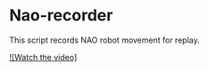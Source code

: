 # Nao-recorder

This script records NAO robot movement for replay.

[![Watch the video]](https://www.youtube.com/watch?v=g8vXP9KGB9I)
